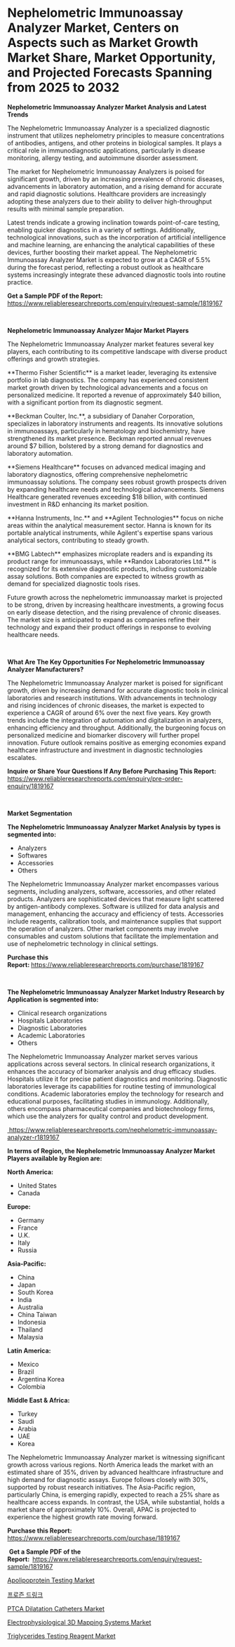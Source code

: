 <p><h1>Nephelometric Immunoassay Analyzer Market, Centers on Aspects such as Market Growth Market Share, Market Opportunity, and Projected Forecasts Spanning from 2025 to 2032</h1></p><p><strong>Nephelometric Immunoassay Analyzer Market Analysis and Latest Trends</strong></p>
<p><p>The Nephelometric Immunoassay Analyzer is a specialized diagnostic instrument that utilizes nephelometry principles to measure concentrations of antibodies, antigens, and other proteins in biological samples. It plays a critical role in immunodiagnostic applications, particularly in disease monitoring, allergy testing, and autoimmune disorder assessment. </p><p>The market for Nephelometric Immunoassay Analyzers is poised for significant growth, driven by an increasing prevalence of chronic diseases, advancements in laboratory automation, and a rising demand for accurate and rapid diagnostic solutions. Healthcare providers are increasingly adopting these analyzers due to their ability to deliver high-throughput results with minimal sample preparation. </p><p>Latest trends indicate a growing inclination towards point-of-care testing, enabling quicker diagnostics in a variety of settings. Additionally, technological innovations, such as the incorporation of artificial intelligence and machine learning, are enhancing the analytical capabilities of these devices, further boosting their market appeal. The Nephelometric Immunoassay Analyzer Market is expected to grow at a CAGR of 5.5% during the forecast period, reflecting a robust outlook as healthcare systems increasingly integrate these advanced diagnostic tools into routine practice.</p></p>
<p><strong>Get a Sample PDF of the Report:&nbsp;</strong> <a href="https://www.reliableresearchreports.com/enquiry/request-sample/1819167?utm_campaign=40&utm_medium=2&utm_source=Github&utm_content=ia&utm_term=05032025&utm_id=nephelometric-immunoassay-analyzer">https://www.reliableresearchreports.com/enquiry/request-sample/1819167</a></p>
<p>&nbsp;</p>
<p><strong>Nephelometric Immunoassay Analyzer Major Market Players</strong></p>
<p><p>The Nephelometric Immunoassay Analyzer market features several key players, each contributing to its competitive landscape with diverse product offerings and growth strategies. </p><p>**Thermo Fisher Scientific** is a market leader, leveraging its extensive portfolio in lab diagnostics. The company has experienced consistent market growth driven by technological advancements and a focus on personalized medicine. It reported a revenue of approximately $40 billion, with a significant portion from its diagnostic segment.</p><p>**Beckman Coulter, Inc.**, a subsidiary of Danaher Corporation, specializes in laboratory instruments and reagents. Its innovative solutions in immunoassays, particularly in hematology and biochemistry, have strengthened its market presence. Beckman reported annual revenues around $7 billion, bolstered by a strong demand for diagnostics and laboratory automation.</p><p>**Siemens Healthcare** focuses on advanced medical imaging and laboratory diagnostics, offering comprehensive nephelometric immunoassay solutions. The company sees robust growth prospects driven by expanding healthcare needs and technological advancements. Siemens Healthcare generated revenues exceeding $18 billion, with continued investment in R&D enhancing its market position.</p><p>**Hanna Instruments, Inc.** and **Agilent Technologies** focus on niche areas within the analytical measurement sector. Hanna is known for its portable analytical instruments, while Agilent's expertise spans various analytical sectors, contributing to steady growth.</p><p>**BMG Labtech** emphasizes microplate readers and is expanding its product range for immunoassays, while **Randox Laboratories Ltd.** is recognized for its extensive diagnostic products, including customizable assay solutions. Both companies are expected to witness growth as demand for specialized diagnostic tools rises.</p><p>Future growth across the nephelometric immunoassay market is projected to be strong, driven by increasing healthcare investments, a growing focus on early disease detection, and the rising prevalence of chronic diseases. The market size is anticipated to expand as companies refine their technology and expand their product offerings in response to evolving healthcare needs.</p></p>
<p>&nbsp;</p>
<p><strong>What Are The Key Opportunities For Nephelometric Immunoassay Analyzer Manufacturers?</strong></p>
<p><p>The Nephelometric Immunoassay Analyzer market is poised for significant growth, driven by increasing demand for accurate diagnostic tools in clinical laboratories and research institutions. With advancements in technology and rising incidences of chronic diseases, the market is expected to experience a CAGR of around 6% over the next five years. Key growth trends include the integration of automation and digitalization in analyzers, enhancing efficiency and throughput. Additionally, the burgeoning focus on personalized medicine and biomarker discovery will further propel innovation. Future outlook remains positive as emerging economies expand healthcare infrastructure and investment in diagnostic technologies escalates.</p></p>
<p><strong>Inquire or Share Your Questions If Any Before Purchasing This Report:</strong> <a href="https://www.reliableresearchreports.com/enquiry/pre-order-enquiry/1819167?utm_campaign=40&utm_medium=2&utm_source=Github&utm_content=ia&utm_term=05032025&utm_id=nephelometric-immunoassay-analyzer">https://www.reliableresearchreports.com/enquiry/pre-order-enquiry/1819167</a></p>
<p>&nbsp;</p>
<p><strong>Market Segmentation</strong></p>
<p><strong>The Nephelometric Immunoassay Analyzer Market Analysis by types is segmented into:</strong></p>
<p><ul><li>Analyzers</li><li>Softwares</li><li>Accessories</li><li>Others</li></ul></p>
<p><p>The Nephelometric Immunoassay Analyzer market encompasses various segments, including analyzers, software, accessories, and other related products. Analyzers are sophisticated devices that measure light scattered by antigen-antibody complexes. Software is utilized for data analysis and management, enhancing the accuracy and efficiency of tests. Accessories include reagents, calibration tools, and maintenance supplies that support the operation of analyzers. Other market components may involve consumables and custom solutions that facilitate the implementation and use of nephelometric technology in clinical settings.</p></p>
<p><strong>Purchase this Report:&nbsp;</strong><a href="https://www.reliableresearchreports.com/purchase/1819167?utm_campaign=40&utm_medium=2&utm_source=Github&utm_content=ia&utm_term=05032025&utm_id=nephelometric-immunoassay-analyzer">https://www.reliableresearchreports.com/purchase/1819167</a></p>
<p>&nbsp;</p>
<p><strong>The Nephelometric Immunoassay Analyzer Market Industry Research by Application is segmented into:</strong></p>
<p><ul><li>Clinical research organizations</li><li>Hospitals Laboratories</li><li>Diagnostic Laboratories</li><li>Academic Laboratories</li><li>Others</li></ul></p>
<p><p>The Nephelometric Immunoassay Analyzer market serves various applications across several sectors. In clinical research organizations, it enhances the accuracy of biomarker analysis and drug efficacy studies. Hospitals utilize it for precise patient diagnostics and monitoring. Diagnostic laboratories leverage its capabilities for routine testing of immunological conditions. Academic laboratories employ the technology for research and educational purposes, facilitating studies in immunology. Additionally, others encompass pharmaceutical companies and biotechnology firms, which use the analyzers for quality control and product development.</p></p>
<p><a href="https://www.reliableresearchreports.com/nephelometric-immunoassay-analyzer-r1819167?utm_campaign=40&utm_medium=2&utm_source=Github&utm_content=ia&utm_term=05032025&utm_id=nephelometric-immunoassay-analyzer">&nbsp;https://www.reliableresearchreports.com/nephelometric-immunoassay-analyzer-r1819167</a></p>
<p><strong>In terms of Region, the Nephelometric Immunoassay Analyzer Market Players available by Region are:</strong></p>
<p>
    <p> <strong> North America: </strong>
        <ul>
            <li>United States</li>
            <li>Canada</li>
        </ul>
        </p> 
    <p> <strong> Europe: </strong>
        <ul>
            <li>Germany</li>
            <li>France</li>
            <li>U.K.</li>
            <li>Italy</li>
            <li>Russia</li>
        </ul>
        </p> 
    <p> <strong> Asia-Pacific: </strong>
        <ul>
            <li>China</li>
            <li>Japan</li>
            <li>South Korea</li>
            <li>India</li>
            <li>Australia</li>
            <li>China Taiwan</li>
            <li>Indonesia</li>
            <li>Thailand</li>
            <li>Malaysia</li>
        </ul>
        </p> 
    <p> <strong> Latin America: </strong>
        <ul>
            <li>Mexico</li>
            <li>Brazil</li>
            <li>Argentina Korea</li>
            <li>Colombia</li>
        </ul>
        </p> 
    <p> <strong> Middle East & Africa: </strong>
        <ul>
            <li>Turkey</li>
            <li>Saudi</li>
            <li>Arabia</li>
            <li>UAE</li>
            <li>Korea</li>
        </ul>
    </p>
    </p>
<p><p>The Nephelometric Immunoassay Analyzer market is witnessing significant growth across various regions. North America leads the market with an estimated share of 35%, driven by advanced healthcare infrastructure and high demand for diagnostic assays. Europe follows closely with 30%, supported by robust research initiatives. The Asia-Pacific region, particularly China, is emerging rapidly, expected to reach a 25% share as healthcare access expands. In contrast, the USA, while substantial, holds a market share of approximately 10%. Overall, APAC is projected to experience the highest growth rate moving forward.</p></p>
<p><strong>Purchase this Report: </strong><a href="https://www.reliableresearchreports.com/purchase/1819167?utm_campaign=40&utm_medium=2&utm_source=Github&utm_content=ia&utm_term=05032025&utm_id=nephelometric-immunoassay-analyzer">https://www.reliableresearchreports.com/purchase/1819167</a></p>
<p>&nbsp;<strong>Get a Sample PDF of the Report:&nbsp;&nbsp;</strong><a href="https://www.reliableresearchreports.com/enquiry/request-sample/1819167?utm_campaign=40&utm_medium=2&utm_source=Github&utm_content=ia&utm_term=05032025&utm_id=nephelometric-immunoassay-analyzer">https://www.reliableresearchreports.com/enquiry/request-sample/1819167</a></p>
<p><strong></strong></p>
<p><p><a href="https://github.com/syiqvanyo/Market-Research-Report-List-1/blob/main/apolipoprotein-testing-market.md?utm_campaign=40&utm_medium=2&utm_source=Github&utm_content=ia&utm_term=05032025&utm_id=nephelometric-immunoassay-analyzer">Apolipoprotein Testing Market</a></p><p><a href="https://github.com/sougarounis/Market-Research-Report-List-7/blob/main/508311141577.md?utm_campaign=40&utm_medium=2&utm_source=Github&utm_content=ia&utm_term=05032025&utm_id=nephelometric-immunoassay-analyzer">프로즌 드링크</a></p><p><a href="https://github.com/minakibanov/Market-Research-Report-List-1/blob/main/ptca-dilatation-catheters-market.md?utm_campaign=40&utm_medium=2&utm_source=Github&utm_content=ia&utm_term=05032025&utm_id=nephelometric-immunoassay-analyzer">PTCA Dilatation Catheters Market</a></p><p><a href="https://github.com/warshatulang0/Market-Research-Report-List-1/blob/main/electrophysiological-3d-mapping-systems-market.md?utm_campaign=40&utm_medium=2&utm_source=Github&utm_content=ia&utm_term=05032025&utm_id=nephelometric-immunoassay-analyzer">Electrophysiological 3D Mapping Systems Market</a></p><p><a href="https://github.com/yepezkommakp/Market-Research-Report-List-1/blob/main/triglycerides-testing-reagent-market.md?utm_campaign=40&utm_medium=2&utm_source=Github&utm_content=ia&utm_term=05032025&utm_id=nephelometric-immunoassay-analyzer">Triglycerides Testing Reagent Market</a></p></p>